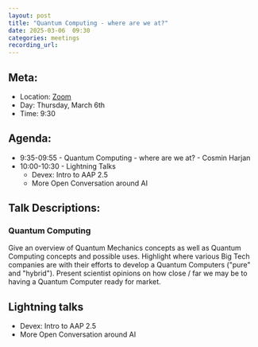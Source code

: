 ```yaml
---
layout: post
title: "Quantum Computing - where are we at?"
date: 2025-03-06  09:30
categories: meetings
recording_url:
---
```


## Meta:

- Location: [Zoom](https://z.umn.edu/cpmstream)
- Day: Thursday, March 6th
- Time: 9:30

## Agenda:

- 9:35-09:55 - Quantum Computing - where are we at? - Cosmin Harjan
- 10:00-10:30 - Lightning Talks
  - Devex: Intro to AAP 2.5
  - More Open Conversation around AI

## Talk Descriptions:

### Quantum Computing

Give an overview of Quantum Mechanics concepts as well as Quantum Computing concepts and possible uses. Highlight where various Big Tech companies are with their efforts to develop a Quantum Computers ("pure" and "hybrid").
Present scientist opinions on how close / far we may be to having a Quantum Computer ready for market.

## Lightning talks

- Devex: Intro to AAP 2.5
- More Open Conversation around AI
